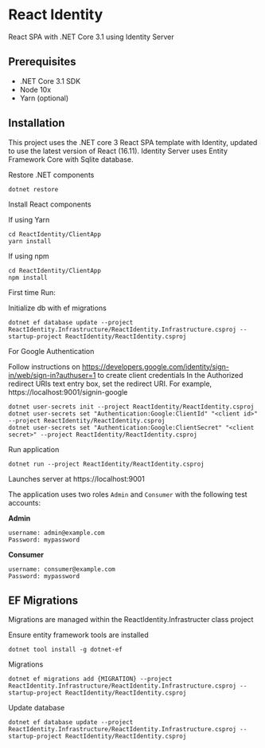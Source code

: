 # React Identity

React SPA with .NET Core 3.1 using Identity Server


## Prerequisites

* .NET Core 3.1 SDK
* Node 10x
* Yarn (optional)

## Installation

This project uses the .NET core 3 React SPA template with Identity, updated to use the latest version of React (16.11). Identity Server uses Entity Framework Core with Sqlite database.

Restore .NET components

```
dotnet restore
```

Install React components

If using Yarn
```
cd ReactIdentity/ClientApp
yarn install
```

If using npm
```
cd ReactIdentity/ClientApp
npm install
```

First time Run:

Initialize db with ef migrations

```
dotnet ef database update --project ReactIdentity.Infrastructure/ReactIdentity.Infrastructure.csproj --startup-project ReactIdentity/ReactIdentity.csproj
```


For Google Authentication

Follow instructions on https://developers.google.com/identity/sign-in/web/sign-in?authuser=1 to create client credentials
In the Authorized redirect URIs text entry box, set the redirect URI. For example, https://localhost:9001/signin-google

```
dotnet user-secrets init --project ReactIdentity/ReactIdentity.csproj
dotnet user-secrets set "Authentication:Google:ClientId" "<client id>" --project ReactIdentity/ReactIdentity.csproj
dotnet user-secrets set "Authentication:Google:ClientSecret" "<client secret>" --project ReactIdentity/ReactIdentity.csproj
```


Run application

```
dotnet run --project ReactIdentity/ReactIdentity.csproj
```

Launches server at https://localhost:9001


The application uses two roles ```Admin``` and ```Consumer``` with the following test accounts:

**Admin**
```
username: admin@example.com
Password: mypassword
```

**Consumer**
```
username: consumer@example.com
Password: mypassword
```

## EF Migrations

Migrations are managed within the ReactIdentity.Infrastructer class project

Ensure entity framework tools are installed

```
dotnet tool install -g dotnet-ef
```

Migrations

```
dotnet ef migrations add {MIGRATION} --project ReactIdentity.Infrastructure/ReactIdentity.Infrastructure.csproj --startup-project ReactIdentity/ReactIdentity.csproj
```

Update database

```
dotnet ef database update --project ReactIdentity.Infrastructure/ReactIdentity.Infrastructure.csproj --startup-project ReactIdentity/ReactIdentity.csproj
```